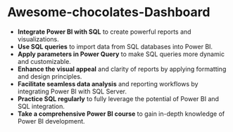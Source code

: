 # Awesome-chocolates-Dashboard

- **Integrate Power BI with SQL** to create powerful reports and visualizations.
- **Use SQL queries** to import data from SQL databases into Power BI.
- **Apply parameters in Power Query** to make SQL queries more dynamic and customizable.
- **Enhance the visual appeal** and clarity of reports by applying formatting and design principles.
- **Facilitate seamless data analysis** and reporting workflows by integrating Power BI with SQL Server.
- **Practice SQL regularly** to fully leverage the potential of Power BI and SQL integration.
- **Take a comprehensive Power BI course** to gain in-depth knowledge of Power BI development.
